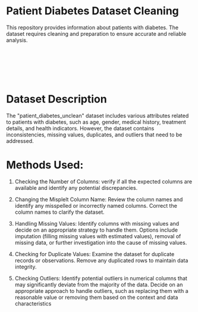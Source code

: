 # Patient Diabetes Dataset Cleaning
This repository provides information about patients with diabetes. The dataset requires cleaning and preparation to ensure accurate and reliable analysis.
<pre>




   
</pre>
# Dataset Description
The "patient_diabetes_unclean" dataset includes various attributes related to patients with diabetes, such as age, gender, medical history, treatment details, and health indicators. However, the dataset contains inconsistencies, missing values, duplicates, and outliers that need to be addressed.

# Methods Used:
1. Checking the Number of Columns: verify if all the expected columns are available and identify any potential discrepancies.

2. Changing the Misplelt Column Name: Review the column names and identify any misspelled or incorrectly named columns. Correct the column names to clarify the dataset.

3. Handling Missing Values: Identify columns with missing values and decide on an appropriate strategy to handle them. Options include imputation (filling missing values with estimated values), removal of missing data, or further investigation into the cause of missing values.

4. Checking for Duplicate Values: Examine the dataset for duplicate records or observations. Remove any duplicated rows to maintain data integrity.

5. Checking Outliers: Identify potential outliers in numerical columns that may significantly deviate from the majority of the data. Decide on an appropriate approach to handle outliers, such as replacing them with a reasonable value or removing them based on the context and data characteristics
